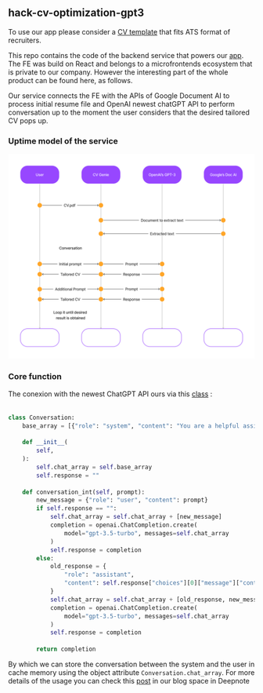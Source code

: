 ## hack-cv-optimization-gpt3

To use our app please consider a [CV template](https://github.com/Huntyjobs/hack-cv-optimization-gpt3/blob/main/Model%20CV.pdf) that fits ATS format of recruiters. 

This repo contains the code of the backend service that powers our [app](https://cvoptimization-dev.hunty.cloud/). The FE was build on React and belongs to a microfrontends ecosystem that is private to our company. However the interesting part of the whole product can be found here, as follows.

Our service connects the FE with the APIs of Google Document AI to process initial resume file and OpenAI newest chatGPT API to perform conversation up to the moment the user considers that the desired tailored CV pops up. 

### Uptime model of the service

![](./uptime-model.png)

### Core function

The conexion with the newest ChatGPT API ours via this [class](https://github.com/Huntyjobs/hack-cv-optimization-gpt3/blob/main/src/services/conversation.py) : 

```python 

class Conversation:
    base_array = [{"role": "system", "content": "You are a helpful assistant."}]

    def __init__(
        self,
    ):
        self.chat_array = self.base_array
        self.response = ""

    def conversation_int(self, prompt):
        new_message = {"role": "user", "content": prompt}
        if self.response == "":
            self.chat_array = self.chat_array + [new_message]
            completion = openai.ChatCompletion.create(
                model="gpt-3.5-turbo", messages=self.chat_array
            )
            self.response = completion
        else:
            old_response = {
                "role": "assistant",
                "content": self.response["choices"][0]["message"]["content"],
            }
            self.chat_array = self.chat_array + [old_response, new_message]
            completion = openai.ChatCompletion.create(
                model="gpt-3.5-turbo", messages=self.chat_array
            )
            self.response = completion

        return completion
```

By which we can store the conversation between the system and the user in cache memory using the object attribute `Conversation.chat_array`. For more details of the usage you can check this [post](https://deepnote.com/@Workijobs/chatgpt-api-90cd8e01-718f-4d5d-96bb-04641b2075ed) in our blog space in Deepnote 
